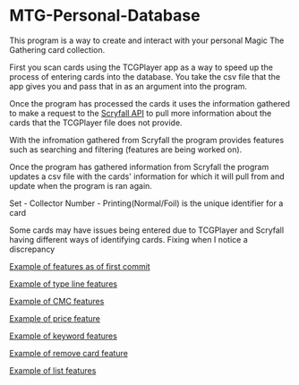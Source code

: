 # MTG-Personal-Database
This program is a way to create and interact with your personal Magic The Gathering card collection.

First you scan cards using the TCGPlayer app as a way to speed up the process of entering cards into the database. You take the csv file that the app gives you and pass that in as an argument into the program.

Once the program has processed the cards it uses the information gathered to make a request to the [Scryfall API](https://scryfall.com/docs/api) to pull more information about the cards that the TCGPlayer file does not provide.

With the infromation gathered from Scryfall the program provides features such as searching and filtering (features are being worked on).

Once the program has gathered information from Scryfall the program updates a csv file with the cards' information for which it will pull from and update when the program is ran again.

Set - Collector Number - Printing(Normal/Foil) is the unique identifier for a card 

Some cards may have issues being entered due to TCGPlayer and Scryfall having different ways of identifying cards. Fixing when I notice a discrepancy

[Example of features as of first commit](https://streamable.com/60due7)

[Example of type line features](https://streamable.com/asxu4h)

[Example of CMC features](https://streamable.com/zphuo9)

[Example of price feature](https://streamable.com/3lgkhm)

[Example of keyword features](https://streamable.com/is4wcl)

[Example of remove card feature](https://streamable.com/cip868)

[Example of list features](https://streamable.com/018cpa)
